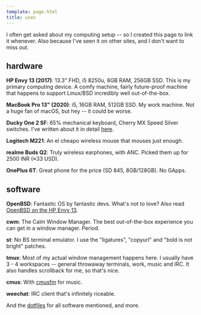```yaml
---
template: page.html
title: uses
---
```


I often get asked about my computing setup -- so I created this page to link it
whenever. Also because I've seen it on other sites, and I don't want to miss
out.

## hardware

**HP Envy 13 (2017)**: 13.3" FHD, i5 8250u, 8GB RAM, 256GB SSD. This is
my primary computing device. A comfy machine, fairly future-proof
machine that happens to support Linux/BSD incredibly well
out-of-the-box.

**MacBook Pro 13" (2020)**: i5, 16GB RAM, 512GB SSD. My work machine. Not
a huge fan of macOS, but hey -- it could be worse.

**Ducky One 2 SF**: 65% mechanical keyboard, Cherry MX Speed Silver
switches. I've written about it in detail [here](/blog/ducky-one-2).

**Logitech M221**: An el cheapo wireless mouse that mouses just enough.

**realme Buds Q2**: Truly wireless earphones, with ANC. Picked them up
for 2500 INR (≈33 USD).

**OnePlus 6T**: Great phone for the price (SD 845, 8GB/128GB). No GApps.

## software

**OpenBSD**: Fantastic OS by fantastic devs. What's not to love? Also read
[OpenBSD on the HP Envy 13](/blog/openbsd-hp-envy).

**cwm**: The Calm Window Manager. The best out-of-the-box experience you can
get in a window manager. Period.

**st**: No BS terminal emulator. I use the "ligatures", "copyurl" and "bold is
not bright" patches.

**tmux**: Most of my actual window management happens here. I usually have
3 - 4 workspaces -- general throwaway terminals, work, music and IRC. It also
handles scrollback for me, so that's nice.

**cmus**: With [cmusfm](https://github.com/Arkq/cmusfm) for music.

**weechat**: IRC client that's infinitely riceable.

And the [dotfiles](https://github.com/icyphox/dotfiles) for all software
mentioned, and more.
